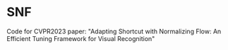 # SNF
Code for CVPR2023 paper: "Adapting Shortcut with Normalizing Flow: An Efficient Tuning Framework for Visual Recognition"
